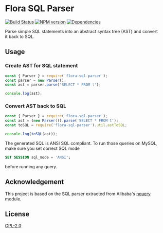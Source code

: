 # Flora SQL Parser

[![Build Status](https://travis-ci.org/godmodelabs/flora-sql-parser.svg?branch=master)](https://travis-ci.org/godmodelabs/flora-sql-parser)
[![NPM version](https://badge.fury.io/js/flora-sql-parser.svg)](https://www.npmjs.com/package/flora-sql-parser)
[![Dependencies](https://img.shields.io/david/godmodelabs/flora-sql-parser.svg)](https://david-dm.org/godmodelabs/flora-sql-parser)

Parse simple SQL statements into an abstract syntax tree (AST) and convert it back to SQL.

## Usage

### Create AST for SQL statement

```javascript
const { Parser } = require('flora-sql-parser');
const parser = new Parser();
const ast = parser.parse('SELECT * FROM t');

console.log(ast);
```

### Convert AST back to SQL

```javascript
const { Parser } = require('flora-sql-parser');
const ast = (new Parser()).parse('SELECT * FROM t');
const toSQL = require('flora-sql-parser').util.astToSQL;

console.log(toSQL(ast));
```

The generated SQL is ANSI SQL compliant. To run those queries on MySQL, make sure you set correct SQL mode

```sql
SET SESSION sql_mode = 'ANSI';
```

before running any query.

## Acknowledgement

This project is based on the SQL parser extracted from Alibaba's [nquery](https://github.com/alibaba/nquery) module.  

## License

[GPL-2.0](LICENSE)
